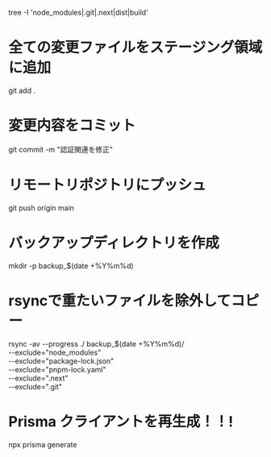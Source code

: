tree -I 'node_modules|.git|.next|dist|build'



# 全ての変更ファイルをステージング領域に追加
git add .

# 変更内容をコミット
git commit -m "認証関連を修正"

# リモートリポジトリにプッシュ
git push origin main


# バックアップディレクトリを作成
mkdir -p backup_$(date +%Y%m%d)

# rsyncで重たいファイルを除外してコピー
rsync -av --progress ./ backup_$(date +%Y%m%d)/ \
  --exclude="node_modules" \
  --exclude="package-lock.json" \
  --exclude="pnpm-lock.yaml" \
  --exclude=".next" \
  --exclude=".git"


# Prisma クライアントを再生成！！!
npx prisma generate